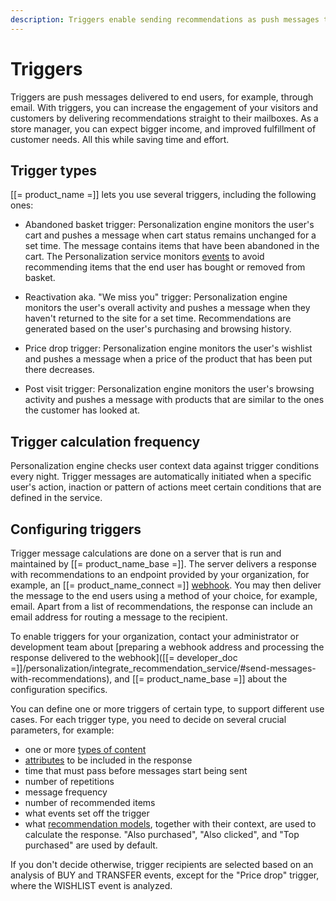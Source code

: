 ```yaml
---
description: Triggers enable sending recommendations as push messages to customers.
---
```


# Triggers

Triggers are push messages delivered to end users, for example, through email.
With triggers, you can increase the engagement of your visitors and customers by delivering recommendations straight to their mailboxes.
As a store manager, you can expect bigger income, and improved fulfillment of customer needs.
All this while saving time and effort.

## Trigger types

[[= product_name =]] lets you use several triggers, including the following ones:

- Abandoned basket trigger: Personalization engine monitors the user's cart and pushes a message when cart status remains unchanged for a set time.
The message contains items that have been abandoned in the cart.
The Personalization service monitors [events](event_types.md) to avoid recommending items that the end user has bought or removed from basket.

- Reactivation aka. "We miss you" trigger: Personalization engine monitors the user's overall activity and pushes a message when they haven't returned to the site for a set time.
Recommendations are generated based on the user's purchasing and browsing history.

- Price drop trigger: Personalization engine monitors the user's wishlist and pushes a message when a price of the product that has been put there decreases.

- Post visit trigger: Personalization engine monitors the user's browsing activity and pushes a message with products that are similar to the ones the customer has looked at.

## Trigger calculation frequency

Personalization engine checks user context data against trigger conditions every night.
Trigger messages are automatically initiated when a specific user's action, inaction or pattern of actions meet certain conditions that are defined in the service.

## Configuring triggers

Trigger message calculations are done on a server that is run and maintained by [[= product_name_base =]].
The server delivers a response with recommendations to an endpoint provided by your organization, for example, an [[= product_name_connect =]] [webhook](https://doc.ibexa.co/projects/connect/en/latest/tools/webhooks/).
You may then deliver the message to the end users using a method of your choice, for example, email.
Apart from a list of recommendations, the response can include an email address for routing a message to the recipient.

To enable triggers for your organization, contact your administrator or development team about [preparing a webhook address and processing the response delivered to the webhook]([[= developer_doc =]]/personalization/integrate_recommendation_service/#send-messages-with-recommendations), and [[= product_name_base =]] about the configuration specifics.

You can define one or more triggers of certain type, to support different use cases.
For each trigger type, you need to decide on several crucial parameters, for example:

- one or more [types of content](content_types.md)
- [attributes](recommendation_models.md#nominal-attributes) to be included in the response
- time that must pass before messages start being sent
- number of repetitions
- message frequency
- number of recommended items
- what events set off the trigger
- what [recommendation models](recommendation_models.md), together with their context, are used to calculate the response.
"Also purchased", "Also clicked", and "Top purchased" are used by default.

If you don't decide otherwise, trigger recipients are selected based on an analysis of BUY and TRANSFER events, except for the "Price drop" trigger, where the WISHLIST event is analyzed.
